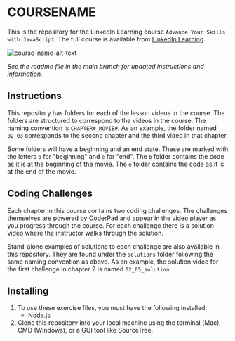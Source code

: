 # COURSENAME

This is the repository for the LinkedIn Learning course `Advance Your Skills with JavaScript`. The full course is available from [LinkedIn Learning][lil-course-url].

![course-name-alt-text][lil-thumbnail-url]

_See the readme file in the main branch for updated instructions and information._

## Instructions

This repository has folders for each of the lesson videos in the course. The folders are structured to correspond to the videos in the course. The naming convention is `CHAPTER#_MOVIE#`. As an example, the folder named `02_03` corresponds to the second chapter and the third video in that chapter.

Some folders will have a beginning and an end state. These are marked with the letters `b` for "beginning" and `e` for "end". The `b` folder contains the code as it is at the beginning of the movie. The `e` folder contains the code as it is at the end of the movie.

## Coding Challenges

Each chapter in this course contains two coding challenges. The challenges themselves are powered by CoderPad and appear in the video player as you progress through the course. For each challenge there is a solution video where the instructor walks through the solution.

Stand-alone examples of solutions to each challenge are also available in this repository. They are found under the `solutions` folder following the same naming convention as above. As an example, the solution video for the first challenge in chapter 2 is named `02_05_solution`.

## Installing

1. To use these exercise files, you must have the following installed:
   - Node.js
2. Clone this repository into your local machine using the terminal (Mac), CMD (Windows), or a GUI tool like SourceTree.

[0]: # "Replace these placeholder URLs with actual course URLs"
[lil-course-url]: https://www.linkedin.com/learning/
[lil-thumbnail-url]: http://
